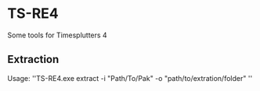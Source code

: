 # TS-RE4
Some tools for Timesplutters 4

## Extraction
Usage: ''TS-RE4.exe extract -i "Path/To/Pak" -o "path/to/extration/folder" ''
